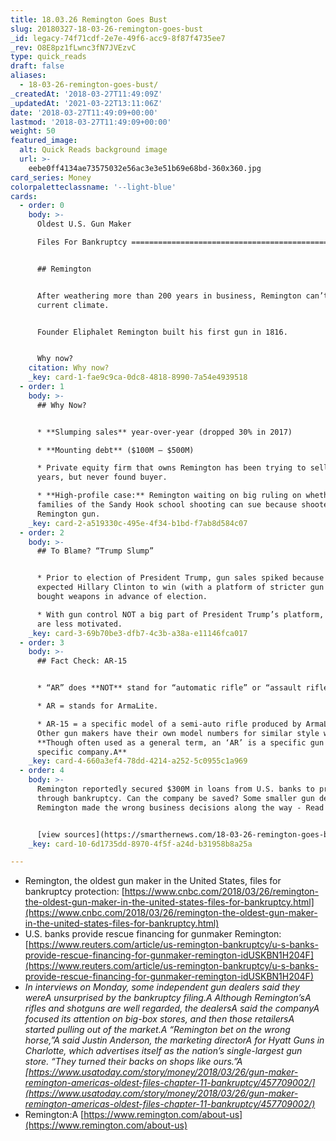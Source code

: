 ```yaml
---
title: 18.03.26 Remington Goes Bust
slug: 20180327-18-03-26-remington-goes-bust
_id: legacy-74f71cdf-2e7e-49f6-acc9-8f87f4735ee7
_rev: O8E8pz1fLwnc3fN7JVEzvC
type: quick_reads
draft: false
aliases:
  - 18-03-26-remington-goes-bust/
_createdAt: '2018-03-27T11:49:09Z'
_updatedAt: '2021-03-22T13:11:06Z'
date: '2018-03-27T11:49:09+00:00'
lastmod: '2018-03-27T11:49:09+00:00'
weight: 50
featured_image:
  alt: Quick Reads background image
  url: >-
    eebe0ff4134ae73575032e56ac3e3e51b69e68bd-360x360.jpg
card_series: Money
colorpaletteclassname: '--light-blue'
cards:
  - order: 0
    body: >-
      Oldest U.S. Gun Maker  

      Files For Bankruptcy ============================================


      ## Remington


      After weathering more than 200 years in business, Remington can’t survive
      current climate.


      Founder Eliphalet Remington built his first gun in 1816.


      Why now?
    citation: Why now?
    _key: card-1-fae9c9ca-0dc8-4818-8990-7a54e4939518
  - order: 1
    body: >-
      ## Why Now?


      * **Slumping sales** year-over-year (dropped 30% in 2017)

      * **Mounting debt** ($100M – $500M)

      * Private equity firm that owns Remington has been trying to sell it for
      years, but never found buyer.

      * **High-profile case:** Remington waiting on big ruling on whether victim
      families of the Sandy Hook school shooting can sue because shooter used a
      Remington gun.
    _key: card-2-a519330c-495e-4f34-b1bd-f7ab8d584c07
  - order: 2
    body: >-
      ## To Blame? “Trump Slump”


      * Prior to election of President Trump, gun sales spiked because those who
      expected Hillary Clinton to win (with a platform of stricter gun control)
      bought weapons in advance of election.

      * With gun control NOT a big part of President Trump’s platform, buyers
      are less motivated.
    _key: card-3-69b70be3-dfb7-4c3b-a38a-e11146fca017
  - order: 3
    body: >-
      ## Fact Check: AR-15


      * “AR” does **NOT** stand for “automatic rifle” or “assault rifle.”

      * AR = stands for ArmaLite.

      * AR-15 = a specific model of a semi-auto rifle produced by ArmaLite.
      Other gun makers have their own model numbers for similar style weapons.A
      **Though often used as a general term, an ‘AR’ is a specific gun by a
      specific company.A**
    _key: card-4-660a3ef4-78dd-4214-a252-5c0955c1a969
  - order: 4
    body: >-
      Remington reportedly secured $300M in loans from U.S. banks to proceed
      through bankruptcy. Can the company be saved? Some smaller gun dealers say
      Remington made the wrong business decisions along the way - Read More:


      [view sources](https://smarthernews.com/18-03-26-remington-goes-bust/)
    _key: card-10-6d1735dd-8970-4f5f-a24d-b31958b8a25a

---
```

* Remington, the oldest gun maker in the United States, files for bankruptcy protection: [https://www.cnbc.com/2018/03/26/remington-the-oldest-gun-maker-in-the-united-states-files-for-bankruptcy.html](https://www.cnbc.com/2018/03/26/remington-the-oldest-gun-maker-in-the-united-states-files-for-bankruptcy.html)
* U.S. banks provide rescue financing for gunmaker Remington: [https://www.reuters.com/article/us-remington-bankruptcy/u-s-banks-provide-rescue-financing-for-gunmaker-remington-idUSKBN1H204F](https://www.reuters.com/article/us-remington-bankruptcy/u-s-banks-provide-rescue-financing-for-gunmaker-remington-idUSKBN1H204F)
* _In interviews on Monday, some independent gun dealers said they wereA unsurprised by the bankruptcy filing.A Although Remington’sA rifles and shotguns are well regarded, the dealersA said the companyA focused its attention on big-box stores, and then those retailersA started pulling out of the market.A_ _“Remington bet on the wrong horse,”A said Justin Anderson, the marketing directorA for Hyatt Guns in Charlotte, which advertises itself as the nation’s single-largest gun store. “They turned their backs on shops like ours.”A [https://www.usatoday.com/story/money/2018/03/26/gun-maker-remington-americas-oldest-files-chapter-11-bankruptcy/457709002/](https://www.usatoday.com/story/money/2018/03/26/gun-maker-remington-americas-oldest-files-chapter-11-bankruptcy/457709002/)_
* Remington:A [https://www.remington.com/about-us](https://www.remington.com/about-us)